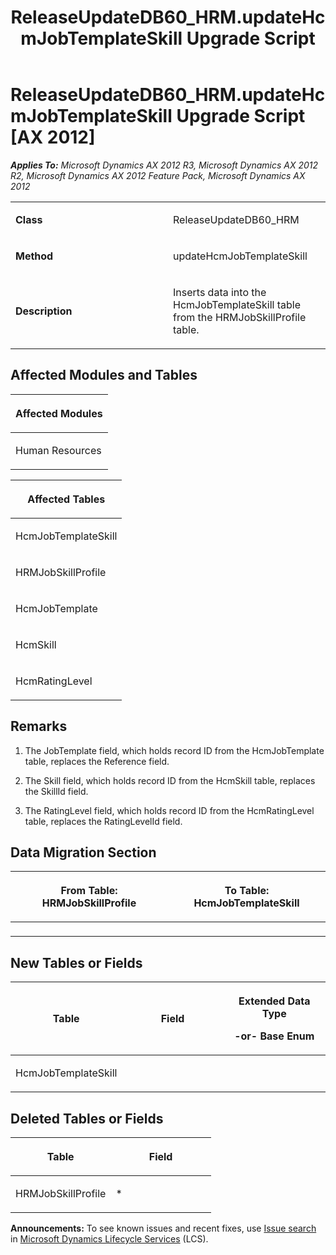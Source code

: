 ﻿---
title: ReleaseUpdateDB60_HRM.updateHcmJobTemplateSkill Upgrade Script
TOCTitle: ReleaseUpdateDB60_HRM.updateHcmJobTemplateSkill Upgrade Script
ms:assetid: f9a254ab-7a0a-5c59-060d-0c3c4544de51
ms:mtpsurl: https://msdn.microsoft.com/en-us/library/JJ720043(v=AX.60)
ms:contentKeyID: 49712349
ms.date: 05/18/2015
mtps_version: v=AX.60
---

# ReleaseUpdateDB60\_HRM.updateHcmJobTemplateSkill Upgrade Script [AX 2012]


_**Applies To:** Microsoft Dynamics AX 2012 R3, Microsoft Dynamics AX 2012 R2, Microsoft Dynamics AX 2012 Feature Pack, Microsoft Dynamics AX 2012_

<table>
<colgroup>
<col style="width: 50%" />
<col style="width: 50%" />
</colgroup>
<tbody>
<tr class="odd">
<td><p><strong>Class</strong></p></td>
<td><p>ReleaseUpdateDB60_HRM</p></td>
</tr>
<tr class="even">
<td><p><strong>Method</strong></p></td>
<td><p>updateHcmJobTemplateSkill</p></td>
</tr>
<tr class="odd">
<td><p><strong>Description</strong></p></td>
<td><p>Inserts data into the HcmJobTemplateSkill table from the HRMJobSkillProfile table.</p></td>
</tr>
</tbody>
</table>


## Affected Modules and Tables

<table>
<colgroup>
<col style="width: 100%" />
</colgroup>
<thead>
<tr class="header">
<th><p>Affected Modules</p></th>
</tr>
</thead>
<tbody>
<tr class="odd">
<td><p>Human Resources</p></td>
</tr>
</tbody>
</table>


<table>
<colgroup>
<col style="width: 100%" />
</colgroup>
<thead>
<tr class="header">
<th><p>Affected Tables</p></th>
</tr>
</thead>
<tbody>
<tr class="odd">
<td><p>HcmJobTemplateSkill</p></td>
</tr>
<tr class="even">
<td><p>HRMJobSkillProfile</p></td>
</tr>
<tr class="odd">
<td><p>HcmJobTemplate</p></td>
</tr>
<tr class="even">
<td><p>HcmSkill</p></td>
</tr>
<tr class="odd">
<td><p>HcmRatingLevel</p></td>
</tr>
</tbody>
</table>


## Remarks

1.  The JobTemplate field, which holds record ID from the HcmJobTemplate table, replaces the Reference field.

2.  The Skill field, which holds record ID from the HcmSkill table, replaces the SkillId field.

3.  The RatingLevel field, which holds record ID from the HcmRatingLevel table, replaces the RatingLevelId field.

## Data Migration Section

<table>
<colgroup>
<col style="width: 50%" />
<col style="width: 50%" />
</colgroup>
<thead>
<tr class="header">
<th><p>From Table: HRMJobSkillProfile</p></th>
<th><p>To Table: HcmJobTemplateSkill</p></th>
</tr>
</thead>
<tbody>
<tr class="odd">
<td><p></p></td>
<td><p></p></td>
</tr>
</tbody>
</table>


## New Tables or Fields

<table>
<colgroup>
<col style="width: 33%" />
<col style="width: 33%" />
<col style="width: 33%" />
</colgroup>
<thead>
<tr class="header">
<th><p>Table</p></th>
<th><p>Field</p></th>
<th><p>Extended Data Type</p>
<p>-or- Base Enum</p></th>
</tr>
</thead>
<tbody>
<tr class="odd">
<td><p>HcmJobTemplateSkill</p></td>
<td><p></p></td>
<td><p></p></td>
</tr>
</tbody>
</table>


## Deleted Tables or Fields

<table>
<colgroup>
<col style="width: 50%" />
<col style="width: 50%" />
</colgroup>
<thead>
<tr class="header">
<th><p>Table</p></th>
<th><p>Field</p></th>
</tr>
</thead>
<tbody>
<tr class="odd">
<td><p>HRMJobSkillProfile</p></td>
<td><p>*</p></td>
</tr>
</tbody>
</table>

  
**Announcements:** To see known issues and recent fixes, use [Issue search](http://go.microsoft.com/fwlink/?linkid=389258) in [Microsoft Dynamics Lifecycle Services](http://go.microsoft.com/fwlink/?linkid=306505) (LCS).


